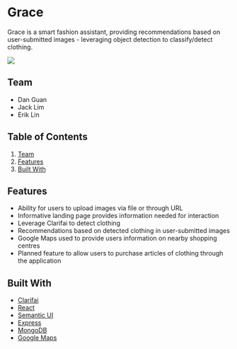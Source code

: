 # Grace

Grace is a smart fashion assistant, providing recommendations based on user-submitted images - leveraging object detection to classify/detect clothing.

<img src="https://lh5.googleusercontent.com/Wfd-m8q9bHRpU4ybAJ5o70-MZd6G_HGqUCILwQYQpJBqurOcHppqtJdRvYVO2alKx70R9VjgcGK1hUEDLN8h=w1440-h724-rw"></img>


## Team
- Dan Guan
- Jack Lim
- Erik Lin

## Table of Contents
1. [Team](#team)
1. [Features](#features)
1. [Built With](#builtwith)

## Features
- Ability for users to upload images via file or through URL
- Informative landing page provides information needed for interaction
- Leverage Clarifai to detect clothing
- Recommendations based on detected clothing in user-submitted images
- Google Maps used to provide users information on nearby shopping centres
- Planned feature to allow users to purchase articles of clothing through the application

## Built With
* [Clarifai](https://clarifai.com/)
* [React](https://reactjs.org/)
* [Semantic UI](http://react.semantic-ui.com/)
* [Express](https://expressjs.com/)
* [MongoDB](https://www.mongodb.com/)
* [Google Maps](https://cloud.google.com/maps-platform/)
